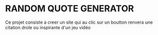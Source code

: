 # RANDOM QUOTE GENERATOR

Ce projet consiste a creer un site qui au clic sur un boutton renvera une citation drole ou inspirante d'un jeu vidéo